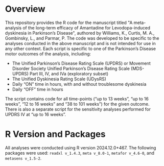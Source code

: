 # Overview

This repository provides the R code for the manuscript titled "A meta-analysis of the long-term efficacy of Amantadine for Levodopa-induced dyskinesia in Parkinson’s Disease", authored by Williams, K., Curtis, M. A., Gombinsky, L., and Parmar, P.
The code was developed to be specific to the analyses conducted in the above manuscript and is not intended for use in any other context. Each script is specific to one of the Parkinson’s Disease motor outcomes of the analysis, including:

- The Unified Parkinson’s Disease Rating Scale (UPDRS) or Movement Disorder Society Unified Parkinson’s Disease Rating Scale (MDS-UPDRS) Part III, IV, and IVa (exploratory subset)
- The Unified Dyskinesia Rating Scale (UDysRS)
- Daily “ON” time in hours, with and without troublesome dyskinesia
- Daily “OFF” time in hours

The script contains code for all time-points (“up to 13 weeks”, “up to 16 weeks”, “12 to 16 weeks” and “38 to 101 weeks”) for the given outcome. There is also a separate script for the sensitivity analyses performed for UPDRS IV at “up to 16 weeks”.


# R Version and Packages

All analyses were conducted using R version 2024.12.0+467. The following packages were used: `readxl v_1.4.3`, `meta v_8.0-1`, `metafor v_4.6-0`, and `metasens v_1.5-2`.
